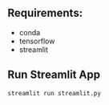 ## Requirements:
- conda
- tensorflow
- streamlit

## Run Streamlit App
```
streamlit run streamlit.py
```
